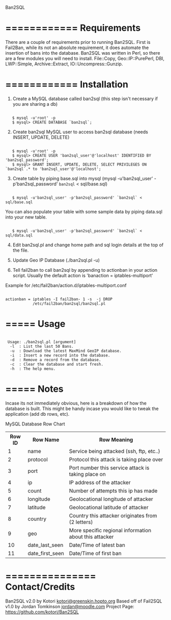 Ban2SQL 

============
Requirements
============

There are a couple of requirements prior to running Ban2SQL. First is Fail2Ban, while its not an 
absolute requirement, it does automate the insertion of bans into the database. Ban2SQL was written 
in Perl, so there are a few modules you will need to install. File::Copy, Geo::IP::PurePerl, DBI,
LWP::Simple, Archive::Extract, IO::Uncompress::Gunzip.

                               
============
Installation
============

1. Create a MySQL database called ban2sql (this step isn't necessary if you are sharing a db)
<pre><code>
   $ mysql -u'root' -p
   $ mysql> CREATE DATABASE `ban2sql`;
</code></pre>

2. Create ban2sql MySQL user to access ban2sql database (needs INSERT, UPDATE, DELETE)
<pre><code>
   $ mysql -u'root' -p
   $ mysql> CREATE USER 'ban2sql_user'@'localhost' IDENTIFIED BY 'ban2sql_password';
   $ mysql> GRANT INSERT, UPDATE, DELETE, SELECT PRIVILEGES ON `ban2sql`.* to 'ban2sql_user'@'localhost';
</code></pre>

3. Create table by piping base.sql into mysql (mysql -u'ban2sql_user' -p'ban2sql_password' `ban2sql` < sql/base.sql)
<pre><code>
   $ mysql -u'ban2sql_user' -p'ban2sql_password' `ban2sql` < sql/base.sql
</code></pre>
   You can also populate your table with some sample data by piping data.sql into your new table.
<pre><code>
   $ mysql -u'ban2sql_user' -p'ban2sql_password' `ban2sql` < sql/data.sql
</code></pre>

4. Edit ban2sql.pl and change home path and sql login details at the top of the file.

5. Update Geo IP Database (./ban2sql.pl -u)

6. Tell fail2ban to call ban2sql by appending to actionban in your action script.
   Usually the default action is 'banaction = iptables-multiport'

Example for /etc/fail2ban/action.d/iptables-multiport.conf
<pre><code>
actionban = iptables -I fail2ban-<name> 1 -s <ip> -j DROP
            /etc/fail2ban/ban2sql/ban2sql.pl <name> <protocol> <port> <ip>
</code></pre>

=====
Usage
=====
<pre><code>
 Usage: ./ban2sql.pl [argument]
  -l  : List the last 50 Bans.
  -u  : Download the latest MaxMind GeoIP database.
  -i  : Insert a new record into the database.
  -d  : Remove a record from the database.
  -c  : Clear the database and start fresh.
  -h  : The help menu.
</code></pre>

=====
Notes
=====

Incase its not immediately obvious, here is a breakdown of how the database is built.
This might be handy incase you would like to tweak the application (add db rows, etc).

MySQL Database Row Chart
<table>
  <tr>
    <th>Row ID</th><th>Row Name</th><th>Row Meaning</th>
  </tr>
  <tr>
    <td>1</td><td>name</td><td>Service being attacked (ssh, ftp, etc..)</td>
  </tr>
  <tr>
    <td>2</td><td>protocol</td><td>Protocol this attack is taking place over</td>
  </tr>
  <tr>
    <td>3</td><td>port</td><td>Port number this service attack is taking place on</td>
  </tr>
  <tr>
    <td>4</td><td>ip</td><td>IP address of the attacker</td>
  </tr>
  <tr>
    <td>5</td><td>count</td><td>Number of attempts this ip has made</td>
  </tr>
  <tr>
    <td>6</td><td>longitude</td><td>Geolocational longitude of attacker</td>
  </tr>
  <tr>
    <td>7</td><td>latitude</td><td>Geolocational latitude of attacker</td>
  </tr>
  <tr>
    <td>8</td><td>country</td><td>Country this attacker originates from (2 letters)</td>
  </tr>
  <tr>
    <td>9</td><td>geo</td><td>More specific regional information about this attacker</td>
  </tr>
  <tr>
    <td>10</td><td>date_last_seen</td><td>Date/Time of latest ban</td>
  </tr>
  <tr>
    <td>11</td><td>date_first_seen</td><td>Date/Time of first ban</td>
  </tr>
</table>


===============
Contact/Credits
===============
Ban2SQL v2.0 by Kotori <kotori@greenskin.hopto.org>
Based off of Fail2SQL v1.0 by Jordan Tomkinson <jordan@moodle.com>
Project Page: https://github.com/kotori/Ban2SQL
